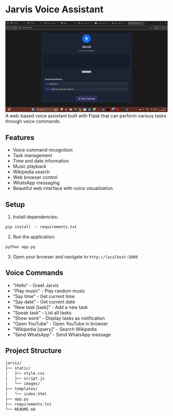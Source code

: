 # Jarvis Voice Assistant
![image](https://github.com/om773/advance-jarvis-website/blob/5db3b8d9c9a9cdeae3b61c611af16766a7b04827/Screenshot%20(10).png)
A web-based voice assistant built with Flask that can perform various tasks through voice commands.

## Features

- Voice command recognition
- Task management
- Time and date information
- Music playback
- Wikipedia search
- Web browser control
- WhatsApp messaging
- Beautiful web interface with voice visualization

## Setup

1. Install dependencies:
```bash
pip install -r requirements.txt
```

2. Run the application:
```bash
python app.py
```

3. Open your browser and navigate to `http://localhost:5000`

## Voice Commands

- "Hello" - Greet Jarvis
- "Play music" - Play random music
- "Say time" - Get current time
- "Say date" - Get current date
- "New task [task]" - Add a new task
- "Speak task" - List all tasks
- "Show work" - Display tasks as notification
- "Open YouTube" - Open YouTube in browser
- "Wikipedia [query]" - Search Wikipedia
- "Send WhatsApp" - Send WhatsApp message

## Project Structure

```
jarvis/
├── static/
│   ├── style.css
│   ├── script.js
│   └── images/
├── templates/
│   └── index.html
├── app.py
├── requirements.txt
└── README.md
```
